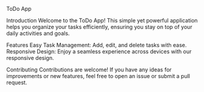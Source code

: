 ToDo App

Introduction
Welcome to the ToDo App! This simple yet powerful application helps you organize your tasks efficiently, ensuring you stay on top of your daily activities and goals.

Features
Easy Task Management: Add, edit, and delete tasks with ease.
Responsive Design: Enjoy a seamless experience across devices with our responsive design.

Contributing
Contributions are welcome! If you have any ideas for improvements or new features, feel free to open an issue or submit a pull request.

